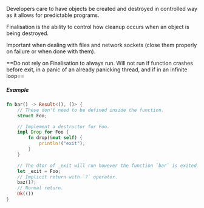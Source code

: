Developers care to have objects be created and destroyed in controlled way as it allows for predictable programs. 

Finalisation is the ability to control how cleanup occurs when an object is being destroyed. 

Important when dealing with files and network sockets (close them properly on failure or when done with them).

==Do not rely on Finalisation to always run. Will not run if function crashes before exit, in a panic of an already panicking thread, and if in an infinite loop==
##### Example
```rust
fn bar() -> Result<(), ()> {
    // These don't need to be defined inside the function.
    struct Foo;

    // Implement a destructor for Foo.
    impl Drop for Foo {
        fn drop(&mut self) {
            println!("exit");
        }
    }

    // The dtor of _exit will run however the function `bar` is exited.
    let _exit = Foo;
    // Implicit return with `?` operator.
    baz()?;
    // Normal return.
    Ok(())
}
```